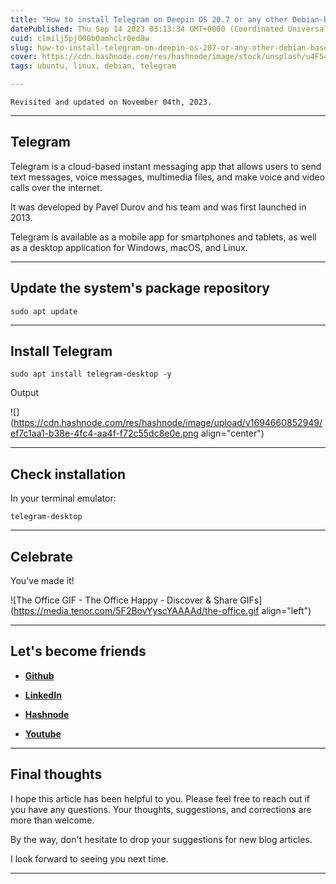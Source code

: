 ```yaml
---
title: "How to install Telegram on Deepin OS 20.7 or any other Debian-based Linux distribution?"
datePublished: Thu Sep 14 2023 03:13:34 GMT+0000 (Coordinated Universal Time)
cuid: clmilj5pj000b0amhclr0ed8w
slug: how-to-install-telegram-on-deepin-os-207-or-any-other-debian-based-linux-distribution
cover: https://cdn.hashnode.com/res/hashnode/image/stock/unsplash/u4F54GIZWGI/upload/f0468772e57c436320a5619e2c534755.jpeg
tags: ubuntu, linux, debian, telegram

---
```


`Revisited and updated on November 04th, 2023.`

---

## Telegram

Telegram is a cloud-based instant messaging app that allows users to send text messages, voice messages, multimedia files, and make voice and video calls over the internet.

It was developed by Pavel Durov and his team and was first launched in 2013.

Telegram is available as a mobile app for smartphones and tablets, as well as a desktop application for Windows, macOS, and Linux.

---

## Update the system's package repository

```plaintext
sudo apt update
```

---

## Install Telegram

```plaintext
sudo apt install telegram-desktop -y
```

Output

![](https://cdn.hashnode.com/res/hashnode/image/upload/v1694660852949/ef7c1aa1-b38e-4fc4-aa4f-f72c55dc8e0e.png align="center")

---

## Check installation

In your terminal emulator:

```plaintext
telegram-desktop
```

---

## **Celebrate**

You've made it!

![The Office GIF - The Office Happy - Discover & Share GIFs](https://media.tenor.com/5F2BovYyscYAAAAd/the-office.gif align="left")

---

## **Let's become friends**

* [**Github**](https://github.com/alexcalaca)
    
* [**LinkedIn**](https://linkedin.com/in/alexandrecalacaofficial)
    
* [**Hashnode**](https://hashnode.com/onboard?next=/@alexandrecalaca)
    
* [**Youtube**](https://www.youtube.com/@alexandrecalacaofficial)
    

---

## **Final thoughts**

I hope this article has been helpful to you. Please feel free to reach out if you have any questions. Your thoughts, suggestions, and corrections are more than welcome.

By the way, don't hesitate to drop your suggestions for new blog articles.

I look forward to seeing you next time.

---